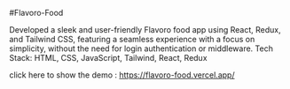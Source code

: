 #Flavoro-Food

Developed a sleek and user-friendly Flavoro food app using React, Redux, and Tailwind CSS, featuring a seamless experience with a focus on simplicity, without the need for login authentication or middleware.
Tech Stack:
HTML, CSS, JavaScript, Tailwind, React, Redux

click here to show the demo : https://flavoro-food.vercel.app/
